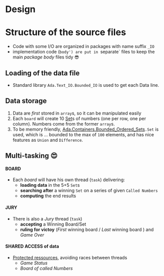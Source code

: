 # Design

# Structure of the source files
- Code with some I/O are organized in packages with name suffix `_IO`
- implementation code (`body') are put in `separate` files to keep the main *package body* files tidy 😎 

## Loading of the data file
- Standard library `Ada.Text_IO.Bounded_IO` is used to get each Data line. 

## Data storage
1. Data are *first* stored in `array`s, so it can be manipulated easily
2. Each `board` will create 10 [Set](http://www.ada-auth.org/standards/12rm/html/RM-A-18-7.html)s of numbers (one per row, one per column). Numbers come from the former `array`s.
3. To be memory friendly, [Ada.Containers.Bounded_Ordered_Sets](http://www.ada-auth.org/standards/12rm/html/RM-A-18-24.html)`.Set` is used, which is ... bounded to the max of `100` elements, and has nice features as `Union` and `Difference`.

## Multi-tasking 😍
#### BOARD
- Each *board* will have his own thread (`task`) delivering:
     - **loading data** in the 5+5 `Set`s
     - **searching after** a winning `Set` on a series of given `Called Numbers`
     - **computing** the end results


#### JURY
* There is also a *Jury* thread (`task`)
  - **accepting** a Winning Board/Set
  - **ruling for victoy** (*First* winning board / *Last* winning board ) and *Game Over*

#### SHARED ACCESS of data
- [Protected ressources](http://www.ada-auth.org/standards/12rm/html/RM-9-4.html), avoiding races between threads
  - *Game Status*
  - *Board of called Numbers*
